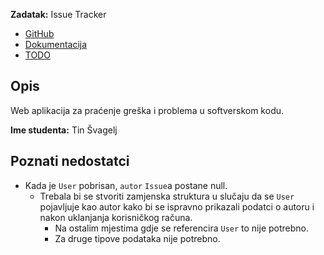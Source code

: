 **Zadatak:** Issue Tracker

- [GitHub](https://github.com/Caellian/UNIRI_DWA_django_project)
- [Dokumentacija](https://gaseri.org/hr/nastava/materijali/python-modul-django)
- [TODO](./NOTES.md)

## Opis
Web aplikacija za praćenje greška i problema u softverskom kodu.

**Ime studenta:** Tin Švagelj

## Poznati nedostatci

- Kada je `User` pobrisan, `autor` `Issue`a postane null.
  - Trebala bi se stvoriti zamjenska struktura u slučaju da se `User` pojavljuje kao autor kako bi se ispravno prikazali podatci o autoru i nakon uklanjanja korisničkog računa.
    - Na ostalim mjestima gdje se referencira `User` to nije potrebno.
    - Za druge tipove podataka nije potrebno.
